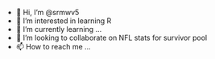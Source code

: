 - 👋 Hi, I’m @srmwv5
- 👀 I’m interested in learning R
- 🌱 I’m currently learning ...
- 💞️ I’m looking to collaborate on NFL stats for survivor pool
- 📫 How to reach me ...

<!---
srmwv5/srmwv5 is a ✨ special ✨ repository because its `README.md` (this file) appears on your GitHub profile.
You can click the Preview link to take a look at your changes.
--->
